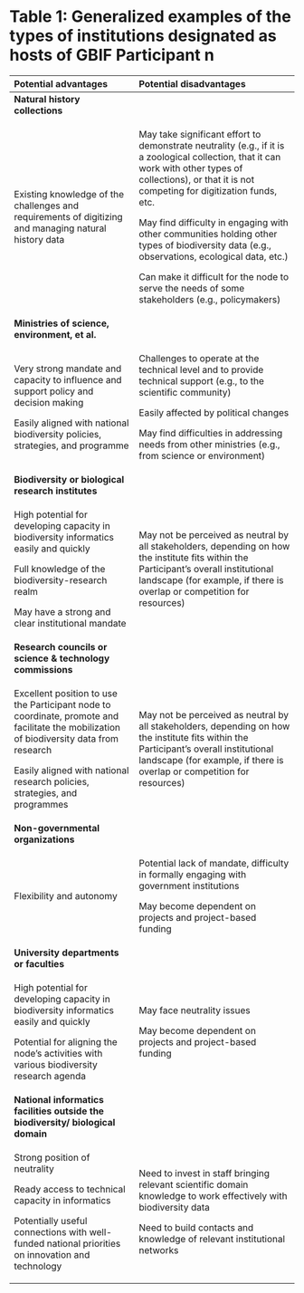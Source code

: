 # Table 1: Generalized examples of the types of institutions designated as hosts of GBIF Participant n



<table>
  <thead>
    <tr>
      <th style="text-align:left">Potential advantages</th>
      <th style="text-align:left">Potential disadvantages</th>
    </tr>
  </thead>
  <tbody>
    <tr>
      <td style="text-align:left"><b>Natural history collections </b>
      </td>
      <td style="text-align:left"><b></b>
      </td>
    </tr>
    <tr>
      <td style="text-align:left">Existing knowledge of the challenges and requirements of digitizing and
        managing natural history data</td>
      <td style="text-align:left">
        <p>May take significant effort to demonstrate neutrality (e.g., if it is
          a zoological collection, that it can work with other types of collections),
          or that it is not competing for digitization funds, etc.</p>
        <p>May find difficulty in engaging with other communities holding other types
          of biodiversity data (e.g., observations, ecological data, etc.)</p>
        <p>Can make it difficult for the node to serve the needs of some stakeholders
          (e.g., policymakers)</p>
      </td>
    </tr>
    <tr>
      <td style="text-align:left"><b>Ministries of science, environment, et al. </b>
      </td>
      <td style="text-align:left"></td>
    </tr>
    <tr>
      <td style="text-align:left">
        <p>Very strong mandate and capacity to influence and support policy and decision
          making</p>
        <p>Easily aligned with national biodiversity policies, strategies, and programme</p>
      </td>
      <td style="text-align:left">
        <p>Challenges to operate at the technical level and to provide technical
          support (e.g., to the scientific community)</p>
        <p>Easily affected by political changes</p>
        <p>May find difficulties in addressing needs from other ministries (e.g.,
          from science or environment)</p>
      </td>
    </tr>
    <tr>
      <td style="text-align:left"><b>Biodiversity or biological research institutes </b>
      </td>
      <td style="text-align:left"></td>
    </tr>
    <tr>
      <td style="text-align:left">
        <p>High potential for developing capacity in biodiversity informatics easily
          and quickly</p>
        <p>Full knowledge of the biodiversity-research realm</p>
        <p>May have a strong and clear institutional mandate</p>
      </td>
      <td style="text-align:left">May not be perceived as neutral by all stakeholders, depending on how
        the institute fits within the Participant’s overall institutional landscape
        (for example, if there is overlap or competition for resources)</td>
    </tr>
    <tr>
      <td style="text-align:left"><b>Research councils or science & technology commissions </b>
      </td>
      <td style="text-align:left"></td>
    </tr>
    <tr>
      <td style="text-align:left">
        <p>Excellent position to use the Participant node to coordinate, promote
          and facilitate the mobilization of biodiversity data from research</p>
        <p>Easily aligned with national research policies, strategies, and programmes</p>
      </td>
      <td style="text-align:left">May not be perceived as neutral by all stakeholders, depending on how
        the institute fits within the Participant’s overall institutional landscape
        (for example, if there is overlap or competition for resources)</td>
    </tr>
    <tr>
      <td style="text-align:left"><b>Non-governmental organizations </b>
      </td>
      <td style="text-align:left"></td>
    </tr>
    <tr>
      <td style="text-align:left">Flexibility and autonomy</td>
      <td style="text-align:left">
        <p>Potential lack of mandate, difficulty in formally engaging with government
          institutions</p>
        <p>May become dependent on projects and project-based funding</p>
      </td>
    </tr>
    <tr>
      <td style="text-align:left"><b>University departments or faculties</b> 
      </td>
      <td style="text-align:left"></td>
    </tr>
    <tr>
      <td style="text-align:left">
        <p>High potential for developing capacity in biodiversity informatics easily
          and quickly</p>
        <p>Potential for aligning the node’s activities with various biodiversity
          research agenda</p>
      </td>
      <td style="text-align:left">
        <p>May face neutrality issues</p>
        <p>May become dependent on projects and project-based funding</p>
      </td>
    </tr>
    <tr>
      <td style="text-align:left"><b>National informatics facilities outside the biodiversity/ biological domain </b>
      </td>
      <td style="text-align:left"></td>
    </tr>
    <tr>
      <td style="text-align:left">
        <p>Strong position of neutrality</p>
        <p>Ready access to technical capacity in informatics</p>
        <p>Potentially useful connections with well-funded national priorities on
          innovation and technology</p>
      </td>
      <td style="text-align:left">
        <p>Need to invest in staff bringing relevant scientific domain knowledge
          to work effectively with biodiversity data</p>
        <p>Need to build contacts and knowledge of relevant institutional networks</p>
      </td>
    </tr>
  </tbody>
</table>